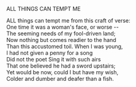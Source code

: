ALL THINGS CAN TEMPT ME  
  
ALL things can tempt me from this craft of verse:  
One time it was a woman's face, or worse --  
The seeming needs of my fool-driven land;  
Now nothing but comes readier to the hand  
Than this accustomed toil.  When I was young,  
I had not given a penny for a song  
Did not the poet Sing it with such airs  
That one believed he had a sword upstairs;  
Yet would be now, could I but have my wish,  
Colder and dumber and deafer than a fish.  
